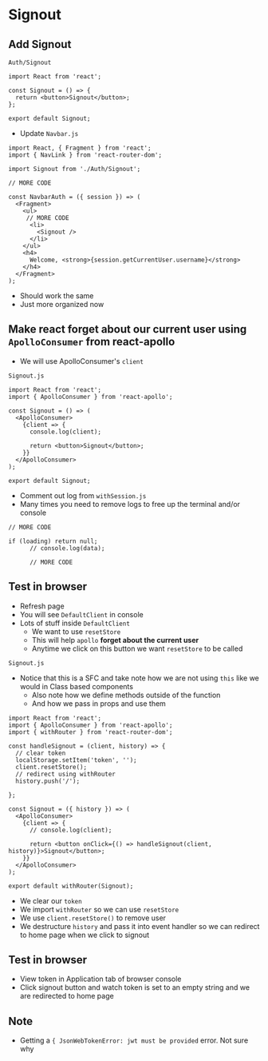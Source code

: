 # Signout
## Add Signout

`Auth/Signout`

```
import React from 'react';

const Signout = () => {
  return <button>Signout</button>;
};

export default Signout;
```

* Update `Navbar.js`

```
import React, { Fragment } from 'react';
import { NavLink } from 'react-router-dom';

import Signout from './Auth/Signout';

// MORE CODE

const NavbarAuth = ({ session }) => (
  <Fragment>
    <ul>
     // MORE CODE
      <li>
        <Signout />
      </li>
    </ul>
    <h4>
      Welcome, <strong>{session.getCurrentUser.username}</strong>
    </h4>
  </Fragment>
);
```

* Should work the same
* Just more organized now

## Make react forget about our current user using `ApolloConsumer` from react-apollo
* We will use ApolloConsumer's `client`

`Signout.js`

```
import React from 'react';
import { ApolloConsumer } from 'react-apollo';

const Signout = () => (
  <ApolloConsumer>
    {client => {
      console.log(client);

      return <button>Signout</button>;
    }}
  </ApolloConsumer>
);

export default Signout;
```

* Comment out log from `withSession.js`
* Many times you need to remove logs to free up the terminal and/or console

```
// MORE CODE

if (loading) return null;
      // console.log(data);

      // MORE CODE
```

## Test in browser
* Refresh page
* You will see `DefaultClient` in console
* Lots of stuff inside `DefaultClient`
    - We want to use `resetStore`
    - This will help `apollo` **forget about the current user**
    - Anytime we click on this button we want `resetStore` to be called

`Signout.js`

* Notice that this is a SFC and take note how we are not using `this` like we would in Class based components
  - Also note how we define methods outside of the function
  - And how we pass in props and use them

```
import React from 'react';
import { ApolloConsumer } from 'react-apollo';
import { withRouter } from 'react-router-dom';

const handleSignout = (client, history) => {
  // clear token
  localStorage.setItem('token', '');
  client.resetStore();
  // redirect using withRouter
  history.push('/');

};

const Signout = ({ history }) => (
  <ApolloConsumer>
    {client => {
      // console.log(client);

      return <button onClick={() => handleSignout(client, history)}>Signout</button>;
    }}
  </ApolloConsumer>
);

export default withRouter(Signout);
```

* We clear our `token`
* We import `withRouter` so we can use `resetStore`
* We use `client.resetStore()` to remove user
* We destructure `history` and pass it into event handler so we can redirect to home page when we click to signout

## Test in browser
* View token in Application tab of browser console
* Click signout button and watch token is set to an empty string and we are redirected to home page

## Note
* Getting a `{ JsonWebTokenError: jwt must be provided` error. Not sure why

